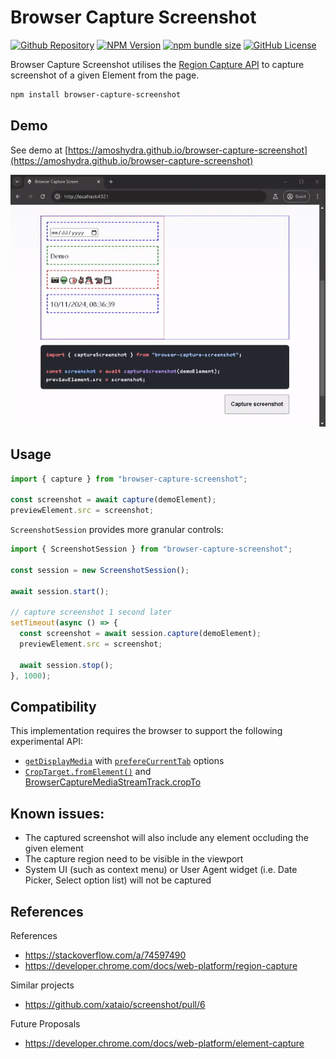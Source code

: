 # Browser Capture Screenshot

[![Github Repository](https://img.shields.io/badge/amoshydra-browser--capture--screenshot-black?style=flat&logo=github)](https://github.com/amoshydra/browser-capture-screenshot)
[![NPM Version](https://img.shields.io/npm/v/browser-capture-screenshot)](https://www.npmjs.com/package/browser-capture-screenshot)
[![npm bundle size](https://img.shields.io/bundlephobia/minzip/browser-capture-screenshot)](https://www.npmjs.com/package/browser-capture-screenshot?activeTab=code)
[![GitHub License](https://img.shields.io/github/license/amoshydra/browser-capture-screenshot)](https://github.com/amoshydra/browser-capture-screenshot/blob/main/LICENSE)


Browser Capture Screenshot utilises the [Region Capture API](https://github.com/w3c/mediacapture-region/#summary) to capture screenshot of a given Element from the page.

```bash
npm install browser-capture-screenshot
```

## Demo
See demo at [https://amoshydra.github.io/browser-capture-screenshot](https://amoshydra.github.io/browser-capture-screenshot)

![preview](https://raw.githubusercontent.com/amoshydra/browser-capture-screenshot/main/readme-preview.gif)

## Usage

```ts
import { capture } from "browser-capture-screenshot";

const screenshot = await capture(demoElement);
previewElement.src = screenshot;
```

`ScreenshotSession` provides more granular controls:

```ts
import { ScreenshotSession } from "browser-capture-screenshot";

const session = new ScreenshotSession();

await session.start();

// capture screenshot 1 second later
setTimeout(async () => {
  const screenshot = await session.capture(demoElement);
  previewElement.src = screenshot;

  await session.stop();
}, 1000);
```

## Compatibility

This implementation requires the browser to support the following experimental API:

- [`getDisplayMedia`](https://developer.mozilla.org/en-US/docs/Web/API/MediaDevices/getDisplayMedia) with [`prefereCurrentTab`](https://developer.mozilla.org/en-US/docs/Web/API/MediaDevices/getDisplayMedia#prefercurrenttab) options
- [`CropTarget.fromElement()`](https://w3c.github.io/mediacapture-region/#dom-croptarget-fromelement) and [BrowserCaptureMediaStreamTrack.cropTo](https://w3c.github.io/mediacapture-region/#dom-browsercapturemediastreamtrack-cropto)

## Known issues:
- The captured screenshot will also include any element occluding the given element
- The capture region need to be visible in the viewport
- System UI (such as context menu) or User Agent widget (i.e. Date Picker, Select option list) will not be captured

## References

References
- https://stackoverflow.com/a/74597490
- https://developer.chrome.com/docs/web-platform/region-capture

Similar projects
- https://github.com/xataio/screenshot/pull/6

Future Proposals
- https://developer.chrome.com/docs/web-platform/element-capture
